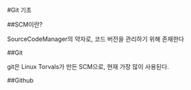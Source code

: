 #Git 기초



##SCM이란?

SourceCodeManager의 약자로, 코드 버전을 관리하기 위해 존재한다

##Git

git은 Linux Torvals가 만든 SCM으로, 현재 가장 많이 사용된다.

##Github



